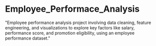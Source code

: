 # Employee_Performace_Analysis
"Employee performance analysis project involving data cleaning, feature engineering, and visualizations to explore key factors like salary, performance score, and promotion eligibility, using an employee performance dataset."
